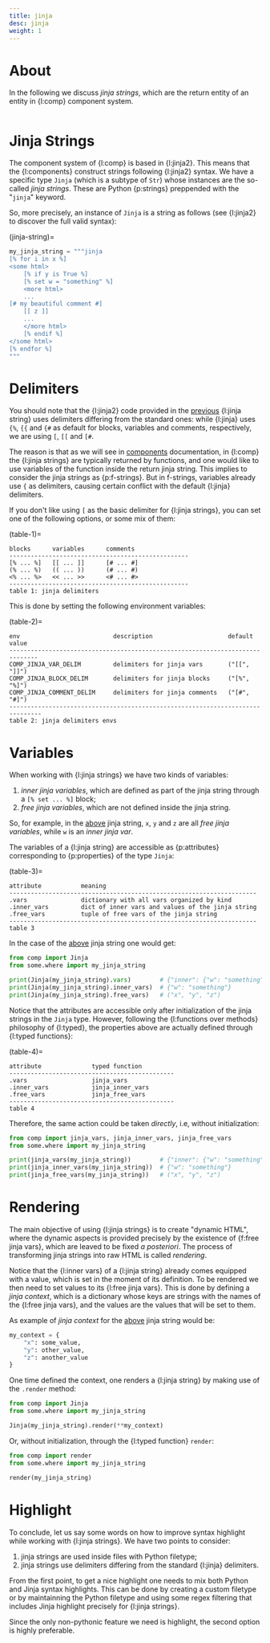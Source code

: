 ```yaml
---
title: jinja
desc: jinja
weight: 1
---
```


# About

In the following we discuss  _jinja strings_, which are the return entity of an entity in {l:comp} component system.

```{toc}
```

# Jinja Strings

The component system of {l:comp} is based in {l:jinja2}. This means that the {l:components} construct strings following {l:jinja2} syntax. We have a specific type `Jinja` (which is a subtype of `Str`) whose instances are the so-called _jinja strings_. These are Python {p:strings} preppended with the "`jinja`" keyword.

So, more precisely, an instance of `Jinja` is a string as follows (see {l:jinja2} to discover the full valid syntax):

(jinja-string)=
```python
my_jinja_string = """jinja
[% for i in x %]
<some html>
    [% if y is True %]
    [% set w = "something" %]
    <more html>
    ...
[# my beautiful comment #]
    [[ z ]]
    ...
    </more html>
    [% endif %]
</some html>
[% endfor %]
"""
```

# Delimiters

You should note that the {l:jinja2} code provided in the [previous](#jinja-string) {l:jinja string} uses delimiters differing from the standard ones: while {l:jinja} uses `{%`, `{{` and `{#` as default for blocks, variables and comments, respectively, we are using `[`, `[[` and `[#`. 

The reason is that as we will see in [components](./components) documentation, in {l:comp} the {l:jinja strings} are typically returned by functions, and one would like to use variables of the function inside the return jinja string. This implies to consider the jinja strings as {p:f-strings}. But in f-strings, variables already use `{` as delimiters, causing certain conflict with the default {l:jinja} delimiters.

If you don't like using `[` as the basic delimiter for {l:jinja strings}, you can set one of the following options, or some mix of them:

(table-1)=
```
blocks      variables      comments        
--------------------------------------------------
[% ... %]   [[ ... ]]      [# ... #]
(% ... %)   (( ... ))      (# ... #)
<% ... %>   << ... >>      <# ... #>
--------------------------------------------------
table 1: jinja delimiters
```

This is done by setting the following environment variables:

(table-2)=
```
env                          description                     default value
------------------------------------------------------------------------------
COMP_JINJA_VAR_DELIM         delimiters for jinja vars       ("[[", "]]")
COMP_JINJA_BLOCK_DELIM       delimiters for jinja blocks     ("[%", "%]")
COMP_JINJA_COMMENT_DELIM     delimiters for jinja comments   ("[#", "#]")
-------------------------------------------------------------------------------
table 2: jinja delimiters envs
```

# Variables

When working with {l:jinja strings} we have two kinds of variables:
1. _inner jinja variables_, which are defined as part of the jinja string through a `[% set ... %]` block;
2. _free jinja variables_, which are not defined inside the jinja string.

So, for example, in the [above](#jinja-string) jinja string, `x`, `y` and `z` are all _free jinja variables_, while `w` is an _inner jinja var_.

The variables of a {l:jinja string} are accessible as {p:attributes} corresponding to {p:properties} of the type `Jinja`:

(table-3)=
```
attribute           meaning 
---------------------------------------------------------------------
.vars               dictionary with all vars organized by kind
.inner_vars         dict of inner vars and values of the jinja string
.free_vars          tuple of free vars of the jinja string
---------------------------------------------------------------------
table 3
```

In the case of the [above](#jinja-string) jinja string one would get:
```python
from comp import Jinja
from some.where import my_jinja_string

print(Jinja(my_jinja_string).vars)        # {"inner": {"w": "something"}, "free": ("x", "y", z")}
print(Jinja(my_jinja_string).inner_vars)  # {"w": "something"}
print(Jinja(my_jinja_string).free_vars)   # ("x", "y", "z")
```

Notice that the attributes are accessible only after initialization of the jinja strings in the `Jinja` type. However, following the {l:functions over methods} philosophy of {l:typed}, the properties above are actually defined through {l:typed functions}:

(table-4)=
```
attribute              typed function         
----------------------------------------------
.vars                  jinja_vars                 
.inner_vars            jinja_inner_vars         
.free_vars             jinja_free_vars          
----------------------------------------------
table 4
```

Therefore, the same action could be taken _directly_, i.e, without initialization:

```python
from comp import jinja_vars, jinja_inner_vars, jinja_free_vars
from some.where import my_jinja_string

print(jinja_vars(my_jinja_string))        # {"inner": {"w": "something"}, "free": ("x", "y", z")}
print(jinja_inner_vars(my_jinja_string))  # {"w": "something"}
print(jinja_free_vars(my_jinja_string))   # ("x", "y", "z")
```

# Rendering

The main objective of using {l:jinja strings} is to create "dynamic HTML", where the dynamic aspects is provided precisely by the existence of {f:free jinja vars}, which are leaved to be fixed _a posteriori_. The process of transforming jinja strings into raw HTML is called _rendering_.

Notice that  the {l:inner vars} of a {l:jinja string} already comes equipped with a value, which is set in the moment of its definition. To be rendered we then need to set values to its {l:free jinja vars}. This is done by defining a _jinja context_, which is a dictionary whose keys are strings with the names of the {l:free jinja vars}, and the values are the values that will be set to them.

As example of _jinja context_ for the [above](#jinja-string) jinja string would be:

```python
my_context = {
    "x": some_value,
    "y": other_value,
    "z": another_value
}
```

One time defined the context, one renders a {l:jinja string} by making use of the `.render` method:

```python
from comp import Jinja
from some.where import my_jinja_string

Jinja(my_jinja_string).render(**my_context)
```

Or, without initialization, through the {l:typed function} `render`:

```python
from comp import render
from some.where import my_jinja_string

render(my_jinja_string)
```

# Highlight

To conclude, let us say some words on how to improve syntax highlight while working with {l:jinja strings}. We have two points to consider:
1. jinja strings are used inside files with Python filetype;
2. jinja strings use delimiters differing from the standard {l:jinja} delimiters.

From the first point, to get a nice highlight one needs to mix both Python and Jinja syntax highlights. This can be done by creating a custom filetype or by maintainning the Python filetype and using some regex filtering that includes Jinja highlight precisely for {l:jinja strings}.

Since the only non-pythonic feature we need is highlight, the second option is highly preferable.  
